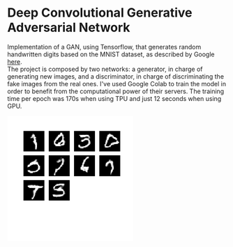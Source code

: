 # Deep Convolutional Generative Adversarial Network


Implementation of a GAN, using Tensorflow, that generates random handwritten digits based on the MNIST dataset, as described by Google [here].  
The project is composed by two networks: a generator, in charge of generating new images, and a discriminator, in charge of discriminating the fake images from the real ones. 
I've used Google Colab to train the model in order to benefit from the computational power of their servers. The training time per epoch was 170s when using TPU and just 12 seconds when using GPU.

![Image generated on the 100th epoch](https://github.com/animalecs/GAN_MNIST/blob/master/training_images/image_at_epoch_0100.png?raw=true)

[here]: <https://www.tensorflow.org/tutorials/generative/dcgan>

